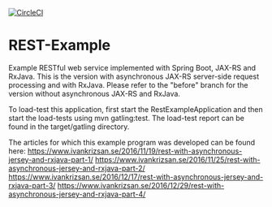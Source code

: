 [![CircleCI](https://circleci.com/gh/krizsan/rest-example.svg?style=svg)](https://circleci.com/gh/krizsan/rest-example)

# REST-Example
Example RESTful web service implemented with Spring Boot, JAX-RS and RxJava.
This is the version with asynchronous JAX-RS server-side request processing and with RxJava.
Please refer to the "before" branch for the version without asynchronous JAX-RS and RxJava.

To load-test this application, first start the RestExampleApplication and then start the load-tests using mvn gatling:test.
The load-test report can be found in the target/gatling directory.

The articles for which this example program was developed can be found here:
https://www.ivankrizsan.se/2016/11/19/rest-with-asynchronous-jersey-and-rxjava-part-1/
https://www.ivankrizsan.se/2016/11/25/rest-with-asynchronous-jersey-and-rxjava-part-2/
https://www.ivankrizsan.se/2016/12/17/rest-with-asynchronous-jersey-and-rxjava-part-3/
https://www.ivankrizsan.se/2016/12/29/rest-with-asynchronous-jersey-and-rxjava-part-4/

